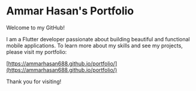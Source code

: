 # Ammar Hasan's Portfolio

Welcome to my GitHub!

I am a Flutter developer passionate about building beautiful and functional mobile applications. To learn more about my skills and see my projects, please visit my portfolio:

[https://ammarhasan688.github.io/portfolio/](https://ammarhasan688.github.io/portfolio/)

Thank you for visiting!
